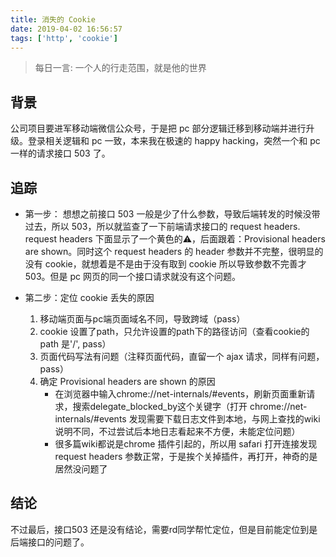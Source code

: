 ```yaml
---
title: 消失的 Cookie
date: 2019-04-02 16:56:57
tags: ['http', 'cookie']
---
```


> 每日一言: 一个人的行走范围，就是他的世界

## 背景

公司项目要进军移动端微信公众号，于是把 pc 部分逻辑迁移到移动端并进行升级。登录相关逻辑和 pc 一致，本来我在极速的 happy hacking，突然一个和 pc 一样的请求接口 503 了。

## 追踪

- 第一步：
    想想之前接口 503 一般是少了什么参数，导致后端转发的时候没带过去，所以 503，所以就监查了一下前端请求接口的 request headers. request headers 下面显示了一个黄色的⚠️，后面跟着：Provisional headers are shown。同时这个 request headers 的 header 参数并不完整，很明显的没有 cookie，就想着是不是由于没有取到 cookie 所以导致参数不完善才 503。但是 pc 网页的同一个接口请求就没有这个问题。

- 第二步：定位 cookie 丢失的原因
    1. 移动端页面与pc端页面域名不同，导致跨域（pass）
    2. cookie 设置了path，只允许设置的path下的路径访问（查看cookie的path 是'/', pass）
    3. 页面代码写法有问题（注释页面代码，直留一个 ajax 请求，同样有问题，pass）
    4. 确定 Provisional headers are shown 的原因
        - 在浏览器中输入chrome://net-internals/#events，刷新页面重新请求，搜索delegate_blocked_by这个关键字（打开 chrome://net-internals/#events 发现需要下载日志文件到本地，与网上查找的wiki说明不同，不过尝试后本地日志看起来不方便，未能定位问题）
        - 很多篇wiki都说是chrome 插件引起的，所以用 safari 打开连接发现 request headers 参数正常，于是挨个关掉插件，再打开，神奇的是居然没问题了

## 结论

不过最后，接口503 还是没有结论，需要rd同学帮忙定位，但是目前能定位到是后端接口的问题了。